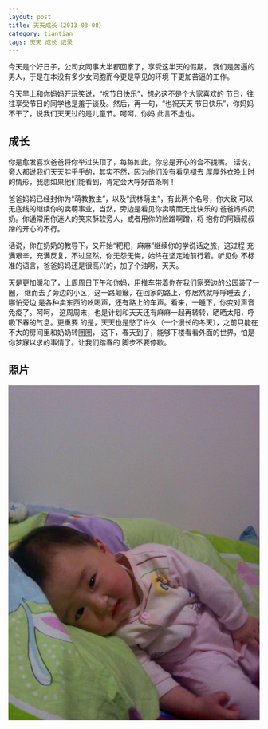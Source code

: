 ```yaml
---
layout: post
title: 天天成长（2013-03-08）
category: tiantian
tags: 天天 成长 记录
---
```


今天是个好日子，公司女同事大半都回家了，享受这半天的假期，
我们是苦逼的男人，于是在本没有多少女同胞而今更是罕见的环境
下更加苦逼的工作。

今天早上和你妈妈开玩笑说，“祝节日快乐”，想必这不是个大家喜欢的
节日，往往享受节日的同学也是羞于谈及。然后，再一句，“也祝天天
节日快乐”，你妈妈不干了，说我们天天过的是儿童节。呵呵，你妈
此言不虚也。

## 成长

你是愈发喜欢爸爸将你举过头顶了，每每如此，你总是开心的合不拢嘴。
话说，旁人都说我们天天胖乎乎的，其实不然，因为他们没有看见褪去
厚厚外衣晚上时的情形，我想如果他们能看到，肯定会大呼好苗条啊！

爸爸妈妈已经封你为“萌教教主”，以及“武林萌主”，有此两个名号，你大致
可以无底线的继续你的卖萌事业，当然，旁边是看见你卖萌而无比快乐的
爸爸妈妈奶奶。你通常用你迷人的笑来酥软旁人，或者用你的脸蹭啊蹭，将
抱你的阿姨叔叔蹭的开心的不行。

话说，你在奶奶的教导下，又开始“粑粑，麻麻”继续你的学说话之旅，这过程
充满艰辛，充满反复，不过显然，你无怨无悔，始终在坚定地前行着。听见你
不标准的语言，爸爸妈妈还是很高兴的，加了个油啊，天天。

天是更加暖和了，上周周日下午和你妈，用推车带着你在我们家旁边的公园装了一圈，
继而去了旁边的小区，这一路颠簸，在回家的路上，你居然就呼呼睡去了，哪怕旁边
是各种卖东西的吆喝声，还有路上的车声。看来，一睡下，你变对声音免疫了。呵呵，
这周周末，也是计划和天天还有麻麻一起再转转，晒晒太阳，呼吸下春的气息。更重要
的是，天天也是憋了许久（一个漫长的冬天），之前只能在不大的房间里和奶奶转圈圈，
这下，春天到了，能够下楼看看外面的世界，怕是你梦寐以求的事情了。让我们踏春的
脚步不要停歇。

## 照片

![tiantian](/assets/images/tiantian20130308.jpg)
